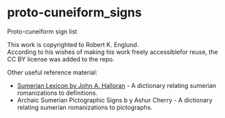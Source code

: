 # proto-cuneiform_signs
Proto-cuneiform sign list

This work is copyrighted to Robert K. Englund.  
According to his wishes of making his work freely accessiblefor reuse, the CC BY license was added to the repo.

Other useful reference material: 
* [Sumerian Lexicon by John A. Halloran](https://is.muni.cz/el/1421/jaro2013/PAPVB_13/um/40794229/Halloran_version_3.pdf) - A dictionary relating sumerian romanizations to definitions. 
* Archaic Sumerian Pictographic Signs b y Ashur Cherry - A dictionary relating sumerian romanizations to pictographs.